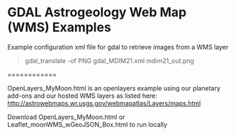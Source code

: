 GDAL Astrogeology Web Map (WMS) Examples
============

Example configuration xml file for gdal to retrieve images from a WMS layer
> gdal_translate -of PNG gdal_MDIM21.xml mdim21_out.png

============

OpenLayers_MyMoon.html is an openlayers example using our planetary add-ons and our hosted WMS layers as listed here:
http://astrowebmaps.wr.usgs.gov/webmapatlas/Layers/maps.html

Download OpenLayers_MyMoon.html or Leaflet_moonWMS_wGeoJSON_Box.html to run locally

